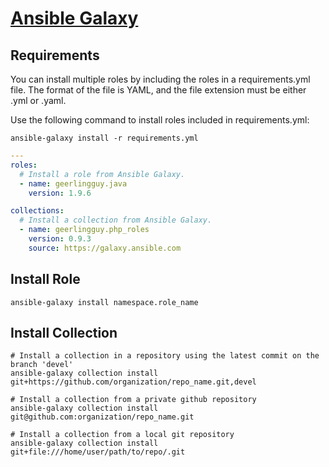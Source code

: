 # [Ansible Galaxy](https://docs.ansible.com/ansible/latest/galaxy/user_guide.html#finding-collections-on-galaxy)


## Requirements

You can install multiple roles by including the roles in a requirements.yml file. The format of the file is YAML, and the file extension must be either .yml or .yaml.

Use the following command to install roles included in requirements.yml:

```shell
ansible-galaxy install -r requirements.yml
```

```yaml
---
roles:
  # Install a role from Ansible Galaxy.
  - name: geerlingguy.java
    version: 1.9.6

collections:
  # Install a collection from Ansible Galaxy.
  - name: geerlingguy.php_roles
    version: 0.9.3
    source: https://galaxy.ansible.com
```

## Install Role

`ansible-galaxy install namespace.role_name`

## Install Collection

```shell
# Install a collection in a repository using the latest commit on the branch 'devel'
ansible-galaxy collection install git+https://github.com/organization/repo_name.git,devel

# Install a collection from a private github repository
ansible-galaxy collection install git@github.com:organization/repo_name.git

# Install a collection from a local git repository
ansible-galaxy collection install git+file:///home/user/path/to/repo/.git
```

